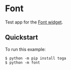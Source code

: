 # Font

Test app for the
[Font widget](https://toga.beeware.org/en/stable/reference/api/resources/fonts.html).

## Quickstart

To run this example:

```
$ python -m pip install toga
$ python -m font
```
